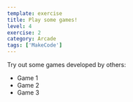 ```yaml
---
template: exercise
title: Play some games!
level: 4
exercise: 2
category: Arcade
tags: ['MakeCode']
---
```


Try out some games developed by others:
* Game 1
* Game 2
* Game 3